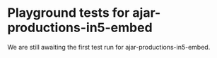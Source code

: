 # Playground tests for ajar-productions-in5-embed
We are still awaiting the first test run for ajar-productions-in5-embed.
